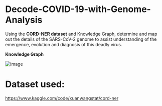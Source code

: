 # Decode-COVID-19-with-Genome-Analysis
Using the **CORD-NER dataset** and Knowledge Graph, determine and map out the details of the SARS-CoV-2 genome to assist understanding of the emergence, evolution and diagnosis of this deadly virus.

**Knowledge Graph**

![image](https://user-images.githubusercontent.com/80167074/209657706-a85a27d6-9de9-456d-aa05-d150acb297ce.png)

# Dataset used:
https://www.kaggle.com/code/xuanwangstat/cord-ner
